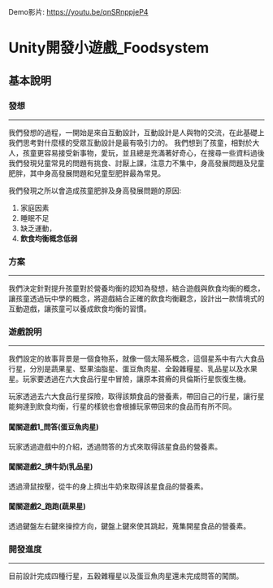 Demo影片: https://youtu.be/qnSRnppjeP4
# Unity開發小遊戲_Foodsystem
## 基本說明

### 發想
---
我們發想的過程，一開始是來自互動設計，互動設計是人與物的交流，在此基礎上我們思考對什麼樣的受眾互動設計是最有吸引力的。
我們想到了孩童，相對於大人，孩童更容易接受新事物，愛玩，並且總是充滿著好奇心，在搜尋一些資料過後我們發現兒童常見的問題有挑食、討厭上課，注意力不集中，身高發展問題及兒童肥胖，其中身高發展問題和兒童型肥胖最為常見。

我們發現之所以會造成孩童肥胖及身高發展問題的原因:
1. 家庭因素
2. 睡眠不足
3. 缺乏運動，
4. **飲食均衡概念低弱**

### 方案
---
我們決定針對提升孩童對於營養均衡的認知為發想，結合遊戲與飲食均衡的概念，讓孩童透過玩中學的概念，將遊戲結合正確的飲食均衡觀念，設計出一款情境式的互動遊戲，讓孩童可以養成飲食均衡的習慣。

### 遊戲說明
---
我們設定的故事背景是一個食物系，就像一個太陽系概念，這個星系中有六大食品行星，分別是蔬果星、堅果油脂星、蛋豆魚肉星、全榖雜糧星、乳品星以及水果星。玩家要透過在六大食品行星中冒險，讓原本貧瘠的貝倫斯行星恢復生機。

玩家透過去六大食品行星探險，取得該類食品的營養素，帶回自己的行星，讓行星能夠達到飲食均衡，行星的樣貌也會根據玩家帶回來的食品而有所不同。


#### 闖關遊戲1_問答(蛋豆魚肉星)
玩家透過遊戲中的介紹，透過問答的方式來取得該星食品的營養素。
#### 闖關遊戲2_擠牛奶(乳品星)
透過滑鼠按壓，從牛的身上擠出牛奶來取得該星食品的營養素。
#### 闖關遊戲2_跑跑(蔬果星)
透過鍵盤左右鍵來操控方向，鍵盤上鍵來使其跳起，蒐集開星食品的營養素。


### 開發進度
---
目前設計完成四種行星，五穀雜糧星以及蛋豆魚肉星還未完成問答的闖關。

